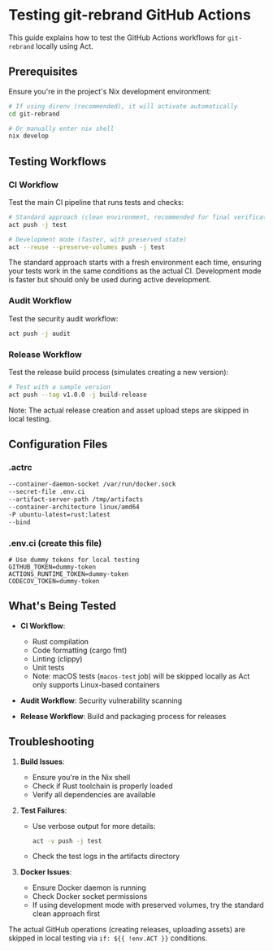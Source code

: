 # Testing git-rebrand GitHub Actions

This guide explains how to test the GitHub Actions workflows for `git-rebrand` locally using Act.

## Prerequisites

Ensure you're in the project's Nix development environment:

```bash
# If using direnv (recommended), it will activate automatically
cd git-rebrand

# Or manually enter nix shell
nix develop
```

## Testing Workflows

### CI Workflow

Test the main CI pipeline that runs tests and checks:

```bash
# Standard approach (clean environment, recommended for final verification)
act push -j test

# Development mode (faster, with preserved state)
act --reuse --preserve-volumes push -j test
```

The standard approach starts with a fresh environment each time, ensuring your tests work in the same conditions as the actual CI. Development mode is faster but should only be used during active development.

### Audit Workflow

Test the security audit workflow:

```bash
act push -j audit
```

### Release Workflow

Test the release build process (simulates creating a new version):

```bash
# Test with a sample version
act push --tag v1.0.0 -j build-release
```

Note: The actual release creation and asset upload steps are skipped in local testing.

## Configuration Files

### .actrc

```bash
--container-daemon-socket /var/run/docker.sock
--secret-file .env.ci
--artifact-server-path /tmp/artifacts
--container-architecture linux/amd64
-P ubuntu-latest=rust:latest
--bind
```

### .env.ci (create this file)

```env
# Use dummy tokens for local testing
GITHUB_TOKEN=dummy-token
ACTIONS_RUNTIME_TOKEN=dummy-token
CODECOV_TOKEN=dummy-token
```

## What's Being Tested

- **CI Workflow**: 
  - Rust compilation
  - Code formatting (cargo fmt)
  - Linting (clippy)
  - Unit tests
  - Note: macOS tests (`macos-test` job) will be skipped locally as Act only supports Linux-based containers

- **Audit Workflow**: Security vulnerability scanning
- **Release Workflow**: Build and packaging process for releases

## Troubleshooting

1. **Build Issues**:
   - Ensure you're in the Nix shell
   - Check if Rust toolchain is properly loaded
   - Verify all dependencies are available

2. **Test Failures**:
   - Use verbose output for more details:
     ```bash
     act -v push -j test
     ```
   - Check the test logs in the artifacts directory

3. **Docker Issues**:
   - Ensure Docker daemon is running
   - Check Docker socket permissions
   - If using development mode with preserved volumes, try the standard clean approach first

The actual GitHub operations (creating releases, uploading assets) are skipped in local testing via `if: ${{ !env.ACT }}` conditions.
